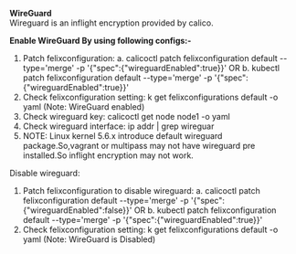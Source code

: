**WireGuard**  
Wireguard is an inflight encryption provided by calico.

**Enable WireGuard By using following configs:-**
1. Patch felixconfiguration: a. calicoctl patch felixconfiguration default --type='merge' -p '{"spec":{"wireguardEnabled":true}}'   OR
                             b. kubectl patch felixconfiguration default --type='merge' -p '{"spec":{"wireguardEnabled":true}}'
2. Check felixconfiguration setting: k get felixconfigurations default -o yaml  (Note: WireGuard enabled)
3. Check wireguard key: calicoctl get node node1 -o yaml
4. Check wireguard interface: ip addr | grep wireguar
5. NOTE: Linux kernel 5.6.x introduce default wireguard package.So,vagrant or multipass may not have wireguard pre installed.So inflight encryption may not work.


Disable wireguard:
1. Patch felixconfiguration to disable wireguard: a. calicoctl patch felixconfiguration default --type='merge' -p '{"spec":{"wireguardEnabled":false}}'  OR
                                                  b. kubectl patch felixconfiguration default --type='merge' -p '{"spec":{"wireguardEnabled":true}}'
2. Check felixconfiguration setting: k get felixconfigurations default -o yaml  (Note: WireGuard is Disabled)